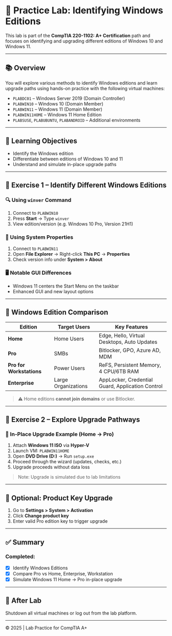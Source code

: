 
# 🧪 Practice Lab: Identifying Windows Editions

This lab is part of the **CompTIA 220-1102: A+ Certification** path and focuses on identifying and upgrading different editions of Windows 10 and Windows 11.

---

## 📚 Overview

You will explore various methods to identify Windows editions and learn upgrade paths using hands-on practice with the following virtual machines:

- `PLABDC01` – Windows Server 2019 (Domain Controller)
- `PLABWIN10` – Windows 10 (Domain Member)
- `PLABWIN11` – Windows 11 (Domain Member)
- `PLABWIN11HOME` – Windows 11 Home Edition
- `PLABSUSE`, `PLABUBUNTU`, `PLABANDROID` – Additional environments

---

## 🎯 Learning Objectives

- Identify the Windows edition
- Differentiate between editions of Windows 10 and 11
- Understand and simulate in-place upgrade paths

---

## 📝 Exercise 1 – Identify Different Windows Editions

### 🔍 Using `winver` Command
1. Connect to `PLABWIN10`
2. Press **Start** → Type `winver`
3. View edition/version (e.g. Windows 10 Pro, Version 21H1)

### 📂 Using System Properties
1. Connect to `PLABWIN11`
2. Open **File Explorer** → Right-click **This PC** → **Properties**
3. Check version info under **System > About**

### 🖥 Notable GUI Differences
- Windows 11 centers the Start Menu on the taskbar
- Enhanced GUI and new layout options

---

## 🧩 Windows Edition Comparison

| Edition                  | Target Users         | Key Features |
|--------------------------|----------------------|--------------|
| **Home**                | Home Users           | Edge, Hello, Virtual Desktops, Auto Updates |
| **Pro**                 | SMBs                 | Bitlocker, GPO, Azure AD, MDM |
| **Pro for Workstations**| Power Users          | ReFS, Persistent Memory, 4 CPU/6TB RAM |
| **Enterprise**          | Large Organizations  | AppLocker, Credential Guard, Application Control |

> ⚠️ Home editions **cannot join domains** or use Bitlocker.

---

## 🧪 Exercise 2 – Explore Upgrade Pathways

### 🔄 In-Place Upgrade Example (Home → Pro)
1. Attach **Windows 11 ISO** via **Hyper-V**
2. Launch VM: `PLABWIN11HOME`
3. Open **DVD Drive (D:)** → Run `setup.exe`
4. Proceed through the wizard (updates, checks, etc.)
5. Upgrade proceeds without data loss

> Note: Upgrade is simulated due to lab limitations

---

## 🔑 Optional: Product Key Upgrade
1. Go to **Settings > System > Activation**
2. Click **Change product key**
3. Enter valid Pro edition key to trigger upgrade

---

## ✅ Summary

### Completed:
- [x] Identify Windows Editions
- [x] Compare Pro vs Home, Enterprise, Workstation
- [x] Simulate Windows 11 Home → Pro in-place upgrade

---

## 🧹 After Lab
Shutdown all virtual machines or log out from the lab platform.

---

© 2025 | Lab Practice for CompTIA A+
